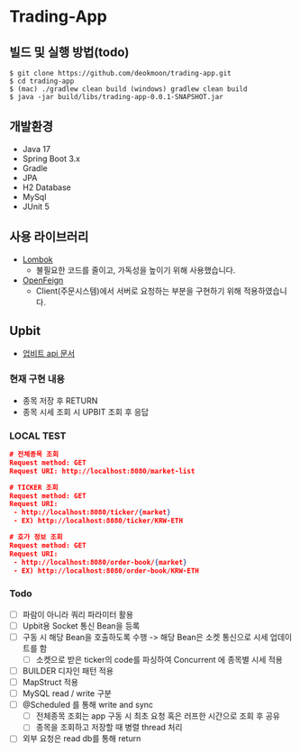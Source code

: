 # Trading-App

## 빌드 및 실행 방법(todo)
```shell
$ git clone https://github.com/deokmoon/trading-app.git
$ cd trading-app
$ (mac) ./gradlew clean build (windows) gradlew clean build
$ java -jar build/libs/trading-app-0.0.1-SNAPSHOT.jar
```

## 개발환경
- Java 17
- Spring Boot 3.x
- Gradle
- JPA
- H2 Database
- MySql
- JUnit 5

## 사용 라이브러리
- [Lombok](https://projectlombok.org/)
  - 불필요한 코드를 줄이고, 가독성을 높이기 위해 사용했습니다.
- [OpenFeign](https://docs.spring.io/spring-cloud-openfeign/docs/current/reference/html/)
  - Client(주문시스템)에서 서버로 요청하는 부분을 구현하기 위해 적용하였습니다.

## Upbit
- [업비트 api 문서](https://docs.upbit.com/docs/user-request-guide)

### 현재 구현 내용
- 종목 저장 후 RETURN
- 종목 시세 조회 시 UPBIT 조회 후 응답

### LOCAL TEST
~~~ json
# 전체종목 조회
Request method:	GET
Request URI: http://localhost:8080/market-list

# TICKER 조회
Request method:	GET
Request URI:
 - http://localhost:8080/ticker/{market}
 - EX) http://localhost:8080/ticker/KRW-ETH

# 호가 정보 조회
Request method:	GET
Request URI:
 - http://localhost:8080/order-book/{market}
 - EX) http://localhost:8080/order-book/KRW-ETH
~~~

### Todo
- [ ] 파람이 아니라 쿼리 파라미터 활용
- [ ] Upbit용 Socket 통신 Bean을 등록
- [ ] 구동 시 해당 Bean을 호출하도록 수행 -> 해당 Bean은 소켓 통신으로 시세 업데이트를 함
  - [ ] 소켓으로 받은 ticker의 code를 파싱하여 Concurrent 에 종목별 시세 적용  
- [ ] BUILDER 디자인 패턴 적용
- [ ] MapStruct 적용
- [ ] MySQL read / write 구분
- [ ] @Scheduled 를 통해 write and sync
  - [ ] 전체종목 조회는 app 구동 시 최초 요청 혹은 러프한 시간으로 조회 후 공유
  - [ ] 종목을 조회하고 저장할 때 병렬 thread 처리
- [ ] 외부 요청은 read db를 통해 return
